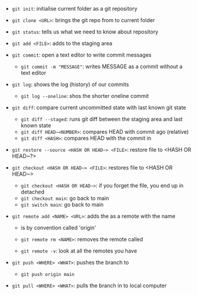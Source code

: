- `git init`: initialise current folder as a git repository
- `git clone <URL>`: brings the git repo from <URL> to current folder
- `git status`: tells us what we need to know about repository

- `git add <FILE>`: adds <FILE> to the staging area

- `git commit`: open a text editor to write commit messages
    - `git commit -m "MESSAGE"`: writes MESSAGE as a commit without a text editor

- `git log`: shows the log (history) of our commits
    - `git log --oneline`: shos the shorter oneline commit

- `git diff`: compare current uncommitted state with last known git state
    - `git diff --staged`: runs git diff between the staging area and last known state
    - `git diff HEAD~<NUMBER>`: compares HEAD with commit <NUMBER> ago (relative)
    - `git diff <HASH>`: compares HEAD with the commit in <HASH>

- `git restore --source <HASH OR HEAD~> <FILE>`: restore file to <HASH OR HEAD~?>

- `git checkout <HASH OR HEAD~> <FILE>`: restores file to <HASH OR HEAD~>
    - `git checkout <HASH OR HEAD~>`: if you forget the file, you end up in detached
    - `git checkout main`: go back to main
    - `git switch main`: go back to main 

- `git remote add <NAME> <URL>`: adds the <URL> as a remote with the name <NAME>
    - <NAME> is by convention called 'origin'

    - `git remote rm <NAME>`: removes the remote called <NAME>
    - `git remote -v`: look at all the remotes you have

- `git push <WHERE> <WHAT>`: pushes the <WHAT> branch to <WHERE>
    - `git push origin main` 

- `git pull <WHERE> <WHAT>`: pulls the <WHAT> branch in <WHERE> to local computer
